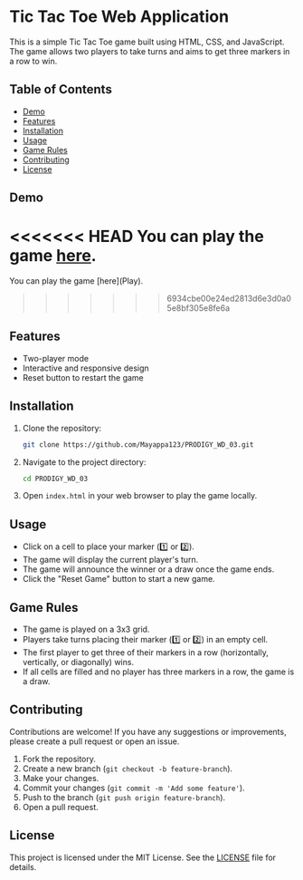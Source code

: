 # Tic Tac Toe Web Application

This is a simple Tic Tac Toe game built using HTML, CSS, and JavaScript. The game allows two players to take turns and aims to get three markers in a row to win.

## Table of Contents

- [Demo](#demo)
- [Features](#features)
- [Installation](#installation)
- [Usage](#usage)
- [Game Rules](#game-rules)
- [Contributing](#contributing)
- [License](#license)

## Demo

<<<<<<< HEAD
You can play the game [here](https://mayappa123.github.io/PRODIGY_WD_03/).
=======
You can play the game [here](<a src="https://mayappa123.github.io/PRODIGY_WD_03/">Play</a>).
>>>>>>> 6934cbe00e24ed2813d6e3d0a05e8bf305e8fe6a

## Features

- Two-player mode
- Interactive and responsive design
- Reset button to restart the game

## Installation

1. Clone the repository:

    ```bash
    git clone https://github.com/Mayappa123/PRODIGY_WD_03.git
    ```

2. Navigate to the project directory:

    ```bash
    cd PRODIGY_WD_03
    ```

3. Open `index.html` in your web browser to play the game locally.

## Usage

- Click on a cell to place your marker (1️⃣ or 2️⃣).
- The game will display the current player's turn.
- The game will announce the winner or a draw once the game ends.
- Click the "Reset Game" button to start a new game.

## Game Rules

- The game is played on a 3x3 grid.
- Players take turns placing their marker (1️⃣ or 2️⃣) in an empty cell.
- The first player to get three of their markers in a row (horizontally, vertically, or diagonally) wins.
- If all cells are filled and no player has three markers in a row, the game is a draw.

## Contributing

Contributions are welcome! If you have any suggestions or improvements, please create a pull request or open an issue.

1. Fork the repository.
2. Create a new branch (`git checkout -b feature-branch`).
3. Make your changes.
4. Commit your changes (`git commit -m 'Add some feature'`).
5. Push to the branch (`git push origin feature-branch`).
6. Open a pull request.

## License

This project is licensed under the MIT License. See the [LICENSE](LICENSE) file for details.
